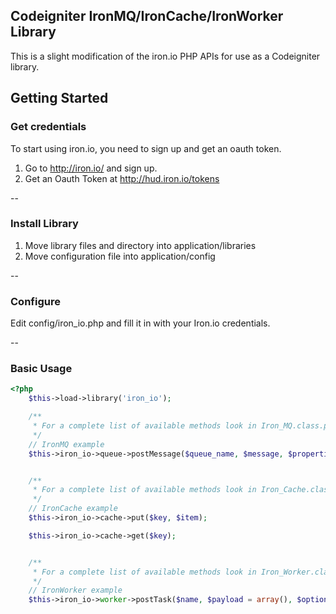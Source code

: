 Codeigniter IronMQ/IronCache/IronWorker Library
-------------

This is a slight modification of the iron.io PHP APIs for use as a Codeigniter library.

## Getting Started

### Get credentials

To start using iron.io, you need to sign up and get an oauth token.

1. Go to http://iron.io/ and sign up.
2. Get an Oauth Token at http://hud.iron.io/tokens

--

### Install Library

1. Move library files and directory into application/libraries
2. Move configuration file into application/config

--

### Configure

Edit config/iron_io.php and fill it in with your Iron.io credentials.

--

### Basic Usage

```php
<?php
    $this->load->library('iron_io');

    /**
     * For a complete list of available methods look in Iron_MQ.class.php
     */
    // IronMQ example
    $this->iron_io->queue->postMessage($queue_name, $message, $properties = array());


    /**
     * For a complete list of available methods look in Iron_Cache.class.php
     */
    // IronCache example
    $this->iron_io->cache->put($key, $item);

    $this->iron_io->cache->get($key);


    /**
     * For a complete list of available methods look in Iron_Worker.class.php
     */
    // IronWorker example
    $this->iron_io->worker->postTask($name, $payload = array(), $options = array());

```


